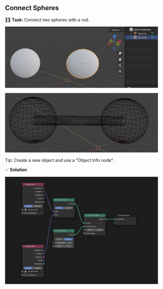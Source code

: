 ## Connect Spheres 

🧑‍💻 **Task:** Connect two spheres with a rod.

![alt text](image-3.png)


![alt text](image.png)

Tip: Create a new object and use a "Object Info node".

✅ **Solution**

![alt text](image-2.png)





